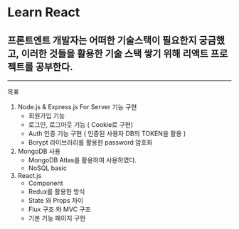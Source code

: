 # Learn React

## 프론트엔트 개발자는 어떠한 기술스택이 필요한지 궁금했고, 이러한 것들을 활용한 기술 스택 쌓기 위해 리액트 프로젝트를 공부한다.

---

목표

1. Node.js & Express.js  For Server 기능 구현
    - 회원가입 기능
    - 로그인, 로그아웃 기능 ( Cookie로 구현)
    - Auth  인증 기능 구현 ( 인증된 사용자 DB의 TOKEN을 활용 )
    - Bcrypt 라이브러리를 활용한 password 암호화
2. MongoDB 사용
    - MongoDB Atlas를 활용하여 사용하였다.
    - NoSQL basic
3. React.js
    - Component
    - Redux를 활용한 방식
    - State 와 Props 차이
    - Flux 구조 와 MVC 구조
    - 기본  기능 페이지 구현